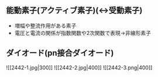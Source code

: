 ## 能動素子(アクティブ素子)($\leftrightarrow$受動素子)
- 増幅や整流作用がある素子
- 電圧と電流の関係が指数関数や$2$次関数で表現$\to$非線形素子

## ダイオード(pn接合ダイオード)
![[2442-1.jpg|300]]
![[2442-2.jpg|400]]
![[2442-3.png|400]]